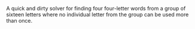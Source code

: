 A quick and dirty solver for finding four four-letter words from a group of
sixteen letters where no individual letter from the group can be used more than
once.
